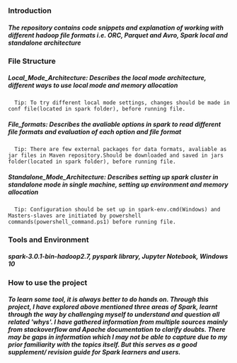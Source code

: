 ### Introduction
##### The repository contains code snippets and explanation of working with different hadoop file formats i.e. ORC, Parquet and Avro, Spark local and standalone architecture

### File Structure
##### Local_Mode_Architecture: Describes the local mode architecture, different ways to use local mode and memory allocation
      Tip: To try different local mode settings, changes should be made in conf file(located in spark folder), before running file.
##### File_formats: Describes the avaliable options in spark to read different file formats and evaluation of each option and file format
      Tip: There are few external packages for data formats, avaliable as jar files in Maven repository.Should be downloaded and saved in jars folder(located in spark folder), before running file.
##### Standalone_Mode_Architecture: Describes setting up spark cluster in standalone mode in single machine, setting up environment and memory allocation
      Tip: Configuration should be set up in spark-env.cmd(Windows) and Masters-slaves are initiated by powershell commands(powershell_command.ps1) before running file.
### Tools and Environment
##### spark-3.0.1-bin-hadoop2.7, pyspark library, Jupyter Notebook, Windows 10

### How to use the project
##### To learn some tool, it is always better to do hands on. Through this project, I have explored above mentioned three areas of Spark, learnt through the way by challenging myself to understand and question all related 'whys'. I have gathered information from multiple sources mainly from stackoverflow and Apache documentation to clarify doubts. There may be gaps in information which I may not be able to capture due to my prior familiarity with the topics itself. But this serves as a good supplement/ revision guide for Spark learners and users.
                             



